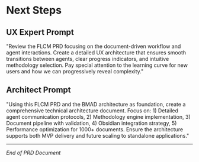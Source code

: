 # **Next Steps**

## **UX Expert Prompt**

"Review the FLCM PRD focusing on the document-driven workflow and agent interactions. Create a detailed UX architecture that ensures smooth transitions between agents, clear progress indicators, and intuitive methodology selection. Pay special attention to the learning curve for new users and how we can progressively reveal complexity."

## **Architect Prompt**

"Using this FLCM PRD and the BMAD architecture as foundation, create a comprehensive technical architecture document. Focus on: 1) Detailed agent communication protocols, 2) Methodology engine implementation, 3) Document pipeline with validation, 4) Obsidian integration strategy, 5) Performance optimization for 1000+ documents. Ensure the architecture supports both MVP delivery and future scaling to standalone applications."

---

*End of PRD Document*